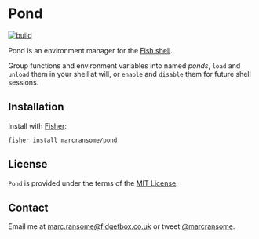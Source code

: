 # Pond

[![build](https://github.com/marcransome/pond/workflows/build/badge.svg?branch=main)](https://github.com/marcransome/pond/actions?query=workflow%3Abuild)

Pond is an environment manager for the [Fish shell](https://fishshell.com).

Group functions and environment variables into named _ponds_, `load` and `unload` them in your shell at will, or `enable` and `disable` them for future shell sessions.

## Installation

Install with [Fisher](https://github.com/jorgebucaran/fisher):

```console
fisher install marcransome/pond
```

## License
`Pond` is provided under the terms of the [MIT License](http://opensource.org/licenses/mit-license.php).

## Contact
Email me at [marc.ransome@fidgetbox.co.uk](mailto:marc.ransome@fidgetbox.co.uk) or tweet [@marcransome](http://www.twitter.com/marcransome).
